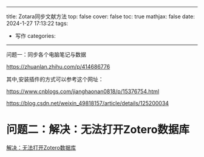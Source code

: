 ***

title: Zotara同步文献方法
top: false
cover: false
toc: true
mathjax: false
date: 2024-1-27 17:13:22
tags:

*   写作
    categories:

***

问题一：同步各个电脑笔记与数据

<https://zhuanlan.zhihu.com/p/414686776>

其中,安装插件的方式可以参考这个网址：

<https://www.cnblogs.com/jianghaonan0818/p/15376754.html>

<https://blog.csdn.net/weixin_49818157/article/details/125200034>

# 问题二：**解决：无法打开Zotero数据库**

[解决：无法打开Zotero数据库](https://blog.csdn.net/qq_43585760/article/details/133989832)
